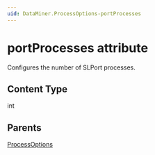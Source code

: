 ```yaml
---
uid: DataMiner.ProcessOptions-portProcesses
---
```


# portProcesses attribute

Configures the number of SLPort processes.

## Content Type

int

## Parents

[ProcessOptions](xref:DataMiner.ProcessOptions)
